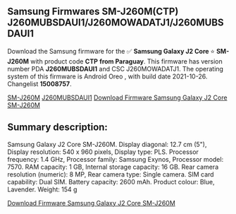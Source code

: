<h2>Samsung Firmwares SM-J260M(CTP) J260MUBSDAUI1/J260MOWADATJ1/J260MUBSDAUI1</h2>
Download the Samsung firmware for the ✅ <strong>Samsung Galaxy J2 Core </strong> ⭐ <strong>SM-J260M</strong> with product code <strong>CTP</strong> <strong> from Paraguay</strong>. This firmware has version number PDA <strong>J260MUBSDAUI1</strong> and CSC J260MOWADATJ1. The operating system of this firmware is Android Oreo , with build date 2021-10-26. Changelist <strong>15008757</strong>.


[SM-J260M](https://samfirm.shop/samsung/model/SM-J260M)
[J260MUBSDAUI1](https://samfirm.shop/samsung/pda/J260MUBSDAUI1)
[Download Firmware Samsung Galaxy J2 Core SM-J260M](https://samfirm.shop/samsung/firmware/468617)
<h2>Summary description:</h2>
<p>Samsung Galaxy J2 Core SM-J260M. Display diagonal: 12.7 cm (5"), Display resolution: 540 x 960 pixels, Display type: PLS. Processor frequency: 1.4 GHz, Processor family: Samsung Exynos, Processor model: 7570. RAM capacity: 1 GB, Internal storage capacity: 16 GB. Rear camera resolution (numeric): 8 MP, Rear camera type: Single camera. SIM card capability: Dual SIM. Battery capacity: 2600 mAh. Product colour: Blue, Lavender. Weight: 154 g</p>


[Download Firmware Samsung Galaxy J2 Core SM-J260M](https://samfirm.shop/samsung/firmware/468617)
